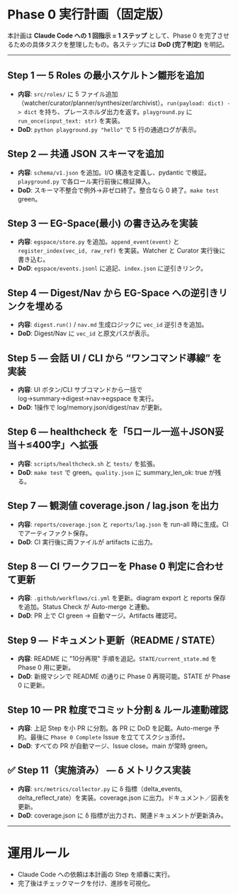 # Phase 0 実行計画（固定版）

本計画は **Claude Code への 1 回指示 = 1 ステップ** として、Phase 0 を完了させるための具体タスクを整理したもの。各ステップには **DoD (完了判定)** を明記。

---

## Step 1 — 5 Roles の最小スケルトン雛形を追加

* **内容**: `src/roles/` に 5 ファイル追加（watcher/curator/planner/synthesizer/archivist）。`run(payload: dict) -> dict` を持ち、プレースホルダ出力を返す。`playground.py` に `run_once(input_text: str)` を実装。
* **DoD**: `python playground.py "hello"` で 5 行の通過ログが表示。

## Step 2 — 共通 JSON スキーマを追加

* **内容**: `schema/v1.json` を追加。I/O 構造を定義し、pydantic で検証。`playground.py` で各ロール実行前後に検証挿入。
* **DoD**: スキーマ不整合で例外→非ゼロ終了。整合なら 0 終了。`make test` green。

## Step 3 — EG-Space(最小) の書き込みを実装

* **内容**: `egspace/store.py` を追加。`append_event(event)` と `register_index(vec_id, raw_ref)` を実装。Watcher と Curator 実行後に書き込む。
* **DoD**: `egspace/events.jsonl` に追記、`index.json` に逆引きリンク。

## Step 4 — Digest/Nav から EG-Space への逆引きリンクを埋める

* **内容**: `digest.run()` / `nav.md` 生成ロジックに `vec_id` 逆引きを追加。
* **DoD**: Digest/Nav に `vec_id` と原文パスが表示。

## Step 5 — 会話 UI / CLI から “ワンコマンド導線” を実装

* **内容**: UI ボタン/CLI サブコマンドから一括で log→summary→digest→nav→egspace を実行。
* **DoD**: 1操作で log/memory.json/digest/nav が更新。

## Step 6 — healthcheck を「5ロール一巡＋JSON妥当＋≤400字」へ拡張

* **内容**: `scripts/healthcheck.sh` と `tests/` を拡張。
* **DoD**: `make test` で green。`quality.json` に summary\_len\_ok: true が残る。

## Step 7 — 観測値 coverage.json / lag.json を出力

* **内容**: `reports/coverage.json` と `reports/lag.json` を run-all 時に生成。CI でアーティファクト保存。
* **DoD**: CI 実行後に両ファイルが artifacts に出力。

## Step 8 — CI ワークフローを Phase 0 判定に合わせて更新

* **内容**: `.github/workflows/ci.yml` を更新。diagram export と reports 保存を追加。Status Check が Auto-merge と連動。
* **DoD**: PR 上で CI green → 自動マージ。Artifacts 確認可。

## Step 9 — ドキュメント更新（README / STATE）

* **内容**: README に "10分再現" 手順を追記。`STATE/current_state.md` を Phase 0 用に更新。
* **DoD**: 新規マシンで README の通りに Phase 0 再現可能。STATE が Phase 0 に更新。

## Step 10 — PR 粒度でコミット分割 & ルール連動確認

* **内容**: 上記 Step を小 PR に分割。各 PR に DoD を記載。Auto-merge 予約。最後に `Phase 0 Complete` Issue を立ててスクショ添付。
* **DoD**: すべての PR が自動マージ、Issue close。main が常時 green。

## ✅ Step 11（実施済み） — δ メトリクス実装

* **内容**: `src/metrics/collector.py` に δ 指標（delta_events, delta_reflect_rate）を実装。coverage.json に出力。ドキュメント／図表を更新。
* **DoD**: coverage.json に δ 指標が出力され、関連ドキュメントが更新済み。

---

# 運用ルール

* Claude Code への依頼は本計画の Step を順番に実行。
* 完了後はチェックマークを付け、進捗を可視化。
